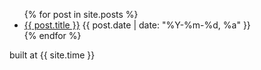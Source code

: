 <ul>
{% for post in site.posts %}
<li><a href='{{ post.url }}'>{{ post.title }}</a> {{ post.date | date: "%Y-%m-%d, %a" }}</li>
{% endfor %}
</ul>

built at {{ site.time }}